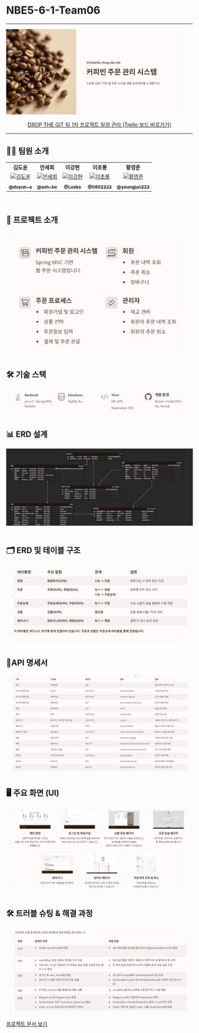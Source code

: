 # NBE5-6-1-Team06


<hr/>

<div align="center">
  <img src="readmeresorce/project_info.png" alt="Project Info" style="max-width: 100%; height: auto;">

[DROP THE GIT 팀 1차 프로젝트 일정 관리 (Trello 보드 바로가기)](https://trello.com/b/IdggiMMY/nbe5-6-1-gridscirclecafe)

</div>

---

## 🧑‍💻 팀원 소개

  <table >
    <tbody>
      <tr>
        <td align="center"><b>김도윤</b></td>
        <td align="center"><b>안세희</b></td>
        <td align="center"><b>이강현</b></td>
        <td align="center"><b>이초롱</b></td>
        <td align="center"><b>황영준</b></td>
      </tr>
      <tr>
        <td align="center"><a href="https://github.com/doyun-a"><img src="https://github.com/doyun-a.png" width="100px;" alt="김도윤"/></a></td>
        <td align="center"><a href="https://github.com/ash-be"><img src="https://github.com/ash-be.png" width="100px;" alt="안세희"/></a></td>
        <td align="center"><a href="https://github.com/Leeka99"><img src="https://github.com/Leeka99.png" width="100px;" alt="이강현"/></a></td>
        <td align="center"><a href="https://github.com/0802222"><img src="https://github.com/0802222.png" width="100px;" alt="이초롱"/></a></td>
        <td align="center"><a href="https://github.com/youngjun222"><img src="https://github.com/youngjun222.png" width="100px;" alt="황영준"/></a></td>
      </tr>
      <tr>
        <td align="center"><a href="https://github.com/doyun-a"><sub><b>@doyun-a</b></sub></a></td>
        <td align="center"><a href="https://github.com/ash-be"><sub><b>@ash-be</b></sub></a></td>
        <td align="center"><a href="https://github.com/Leeka99"><sub><b>@Leeka</b></sub></a></td>
        <td align="center"><a href="https://github.com/0802222"><sub><b>@0802222</b></sub></a></td>
        <td align="center"><a href="https://github.com/youngjun222"><sub><b>@youngjun222</b></sub></a></td>
      </tr>
    </tbody>
  </table>


<br/>


## 📌 프로젝트 소개

<img src="readmeresorce/project_intro.png" alt="Project Info" style="max-width: 100%; height: auto;">


<br/>

## 🛠️ 기술 스택
<img src="readmeresorce/stack.png" alt="Project Info" style="max-width: 100%; height: auto;">

<br/>

## 📊 ERD 설계
<div align="center">
<img src="readmeresorce/erd.png" alt="Project Info" style="max-width: 100%; height: auto;">

</div>

<br/>

## 🗂️ ERD 및 테이블 구조
<img src="readmeresorce/db_detail.png" alt="Project Info" style="max-width: 100%; height: auto;">


<br/>

## 📄API 명세서
<img src="readmeresorce/api.png" alt="Project Info" style="max-width: 100%; height: auto;">

<br/>

## 🖥️ 주요 화면 (UI)
<img src="readmeresorce/ui.png" alt="Project Info" style="max-width: 100%; height: auto;">

<br/>

## 🛠️ 트러블 슈팅 & 해결 과정
<img src="readmeresorce/trubleshooting.png" alt="Project Info" style="max-width: 100%; height: auto;">

[프로젝트 문서 보기](readmeresorce/ppt.pdf)

